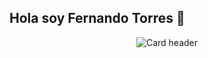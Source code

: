 ## Hola soy Fernando Torres 👋
<div align="center">
  <img src="https://github.com/user-attachments/assets/c1d00548-16f0-439f-a26e-2821d35ed241" alt="Card header"/>
</div>

<!--
**FernandoTR/FernandoTR** is a ✨ _special_ ✨ repository because its `README.md` (this file) appears on your GitHub profile.

Here are some ideas to get you started:

- 🔭 I’m currently working on ...
- 🌱 I’m currently learning ...
- 👯 I’m looking to collaborate on ...
- 🤔 I’m looking for help with ...
- 💬 Ask me about ...
- 📫 How to reach me: ...
- 😄 Pronouns: ...
- ⚡ Fun fact: ...
-->
